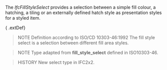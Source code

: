 The _IfcFillStyleSelect_ provides a selection between a simple fill colour, a hatching, a tiling or an externally defined hatch style as presentation styles for a styled item.

<!-- end of short definition -->


{ .extDef}
> NOTE Definition according to ISO/CD 10303-46:1992
> The fill style select is a selection between different fill area styles.

> NOTE Type adapted from **fill_style_select** defined in ISO10303-46.

> HISTORY New select type in IFC2x2.
